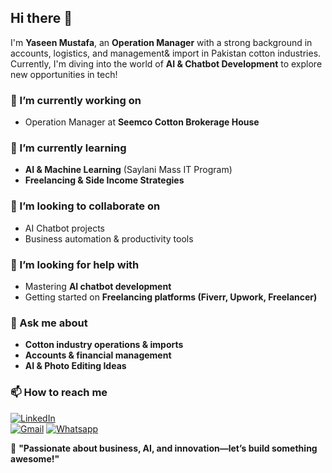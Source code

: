 ## Hi there 👋  

I'm **Yaseen Mustafa**, an **Operation Manager** with a strong background in accounts, logistics, and management& import in Pakistan cotton industries. Currently, I'm diving into the world of **AI & Chatbot Development** to explore new opportunities in tech!  

### 🔭 I’m currently working on  
- Operation Manager at **Seemco Cotton Brokerage House**  

### 🌱 I’m currently learning  
- **AI & Machine Learning** (Saylani Mass IT Program)  
- **Freelancing & Side Income Strategies**  

### 👯 I’m looking to collaborate on  
- AI Chatbot projects  
- Business automation & productivity tools  

### 🤔 I’m looking for help with  
- Mastering **AI chatbot development**  
- Getting started on **Freelancing platforms (Fiverr, Upwork, Freelancer)**  

### 💬 Ask me about  
- **Cotton industry operations & imports**  
- **Accounts & financial management**  
- **AI & Photo Editing Ideas**  

### 📫 How to reach me  
[![LinkedIn](https://img.shields.io/badge/LinkedIn-YaseenMustafa-blue?logo=linkedin)](https://www.linkedin.com/in/yaseen-mustafa-860262269)  
[![Gmail](https://img.shields.io/badge/Email-YaseenMustafa-red?logo=gmail)](mailto:yaseen.mustafa09@gmail.com) 
[![Whatsapp](https://img.shields.io/badge/Whastapp-@yaseenmustafa-Green?logo=Whatsapp)](+923371412121) 

 

🚀 **"Passionate about business, AI, and innovation—let’s build something awesome!"**
